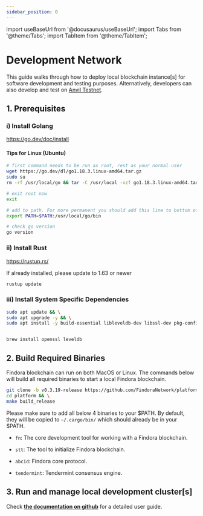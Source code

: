 ```yaml
---
sidebar_position: 0
---
```


import useBaseUrl from '@docusaurus/useBaseUrl';
import Tabs from '@theme/Tabs';
import TabItem from '@theme/TabItem';

# Development Network

This guide walks through how to deploy local blockchain instance[s] for software development and testing purposes. Alternatively, developers can also develop and test on [Anvil Testnet](../Network_Settings.mdx).

## 1. Prerequisites

### i) Install Golang
https://go.dev/doc/install

#### Tips for Linux (Ubuntu)
```bash
# first command needs to be run as root, rest as your normal user
wget https://go.dev/dl/go1.18.3.linux-amd64.tar.gz
sudo su
rm -rf /usr/local/go && tar -C /usr/local -xzf go1.18.3.linux-amd64.tar.gz

# exit root now
exit

# add to path. For more permanent you should add this line to bottom of your ~/.profile
export PATH=$PATH:/usr/local/go/bin

# check go version
go version
```

### ii) Install Rust
https://rustup.rs/

If already installed, please update to 1.63 or newer
```bash
rustup update
```


### iii) Install System Specific Dependencies

<Tabs>
  <TabItem value="Ubuntu" label="Ubuntu" default>

```bash
sudo apt update && \
sudo apt upgrade -y && \
sudo apt install -y build-essential libleveldb-dev libssl-dev pkg-config clang libclang-dev librocksdb-dev
```

  </TabItem>
  <TabItem value="Mac" label="Mac">

```

brew install openssl leveldb

```

  </TabItem>
</Tabs>


## 2. Build Required Binaries

Findora blockchain can run on both MacOS or Linux. The commands below will build all required binaries to start a local Findora blockchain. 

```bash
git clone -b v0.3.19-release https://github.com/FindoraNetwork/platform && \
cd platform && \
make build_release
```

Please make sure to add all below 4 binaries to your $PATH. By default, they will be copied to `~/.cargo/bin/` which should already be in your $PATH.

* `fn`: The core development tool for working with a Findora blockchain.

* `stt`: The tool to initialize Findora blockchain.

* `abcid`: Findora core protocol.

* `tendermint`: Tendermint consensus engine.


## 3. Run and manage local development cluster[s]

Check [**the documentation on github**](https://github.com/rust-util-collections/platform/blob/main/src/components/finutils/src/common/dev/README.md) for a detailed user guide.
